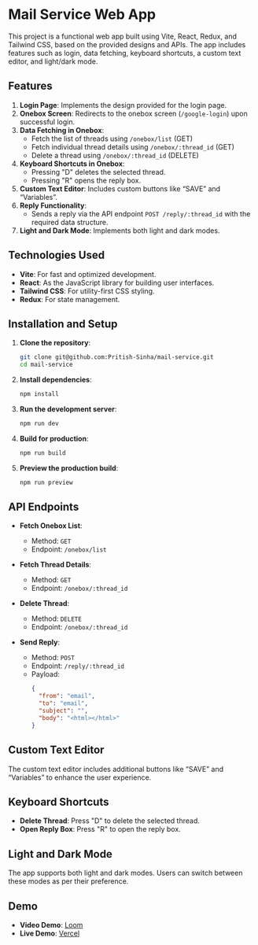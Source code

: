 
# Mail Service Web App

This project is a functional web app built using Vite, React, Redux, and Tailwind CSS, based on the provided designs and APIs. The app includes features such as login, data fetching, keyboard shortcuts, a custom text editor, and light/dark mode.

## Features

1. **Login Page**: Implements the design provided for the login page.
2. **Onebox Screen**: Redirects to the onebox screen (`/google-login`) upon successful login.
3. **Data Fetching in Onebox**: 
   - Fetch the list of threads using `/onebox/list` (GET)
   - Fetch individual thread details using `/onebox/:thread_id` (GET)
   - Delete a thread using `/onebox/:thread_id` (DELETE)
4. **Keyboard Shortcuts in Onebox**: 
   - Pressing "D" deletes the selected thread.
   - Pressing "R" opens the reply box.
5. **Custom Text Editor**: Includes custom buttons like “SAVE” and “Variables”.
6. **Reply Functionality**: 
   - Sends a reply via the API endpoint `POST /reply/:thread_id` with the required data structure.
7. **Light and Dark Mode**: Implements both light and dark modes.

## Technologies Used

- **Vite**: For fast and optimized development.
- **React**: As the JavaScript library for building user interfaces.
- **Tailwind CSS**: For utility-first CSS styling.
- **Redux**: For state management.


## Installation and Setup

1. **Clone the repository**:
   ```sh
   git clone git@github.com:Pritish-Sinha/mail-service.git
   cd mail-service
   ```

2. **Install dependencies**:
   ```sh
   npm install
   ```

3. **Run the development server**:
   ```sh
   npm run dev
   ```

4. **Build for production**:
   ```sh
   npm run build
   ```

5. **Preview the production build**:
   ```sh
   npm run preview
   ```

## API Endpoints

- **Fetch Onebox List**: 
  - Method: `GET`
  - Endpoint: `/onebox/list`

- **Fetch Thread Details**: 
  - Method: `GET`
  - Endpoint: `/onebox/:thread_id`

- **Delete Thread**: 
  - Method: `DELETE`
  - Endpoint: `/onebox/:thread_id`

- **Send Reply**: 
  - Method: `POST`
  - Endpoint: `/reply/:thread_id`
  - Payload:
    ```json
    {
      "from": "email",
      "to": "email",
      "subject": "",
      "body": "<html></html>"
    }
    ```

## Custom Text Editor

The custom text editor includes additional buttons like “SAVE” and “Variables” to enhance the user experience.

## Keyboard Shortcuts

- **Delete Thread**: Press "D" to delete the selected thread.
- **Open Reply Box**: Press "R" to open the reply box.

## Light and Dark Mode

The app supports both light and dark modes. Users can switch between these modes as per their preference.

## Demo

- **Video Demo**: [Loom](#) <!-- Add your loom link here -->
- **Live Demo**: [Vercel](#) <!-- Add your live demo link here -->
